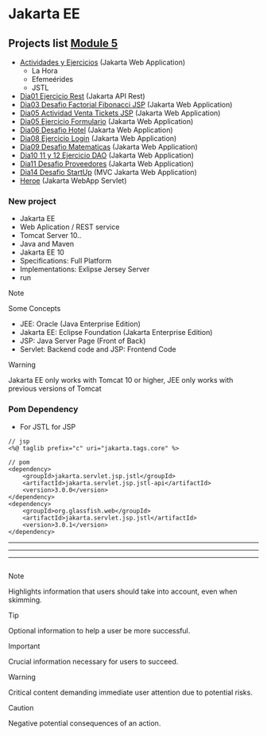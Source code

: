 # Jakarta EE

## Projects list [Module 5](https://github.com/TheNefelin/TalentoDigital_Java_2024/tree/main/M5)
- [Actividades y Ejercicios](https://github.com/TheNefelin/TalentoDigital_Java_2024/tree/main/M5/Actividades) (Jakarta Web Application)
    * La Hora
    * Efemeérides
    * JSTL
- [Dia01 Ejercicio Rest](https://github.com/TheNefelin/TalentoDigital_Java_2024/tree/main/M5/Dia01_Demo) (Jakarta API Rest)
- [Dia03 Desafio Factorial Fibonacci JSP](https://github.com/TheNefelin/TalentoDigital_Java_2024/tree/main/M5/Dia03_DesafioJSP) (Jakarta Web Application)
- [Dia05 Actividad Venta Tickets JSP](https://github.com/TheNefelin/TalentoDigital_Java_2024/tree/main/M5/Dia05_Actividad_Venta_Tickets) (Jakarta Web Application)
- [Dia05 Ejercicio Formulario](https://github.com/TheNefelin/TalentoDigital_Java_2024/tree/main/M5/Dia05_Ejercicio_Formulario) (Jakarta Web Application)
- [Dia06 Desafio Hotel](https://github.com/TheNefelin/TalentoDigital_Java_2024/tree/main/M5/Dia06_Desafio_Hotel) (Jakarta Web Application)
- [Dia08 Ejercicio Login](https://github.com/TheNefelin/TalentoDigital_Java_2024/tree/main/M5/Dia08_Ejercicio_Login) (Jakarta Web Application)
- [Dia09 Desafio Matematicas](https://github.com/TheNefelin/TalentoDigital_Java_2024/tree/main/M5/Dia09_Desafio_Matematicas) (Jakarta Web Application)
- [Dia10 11 y 12 Ejercicio DAO](https://github.com/TheNefelin/TalentoDigital_Java_2024/tree/main/M5/Dia10_Ejercicio_DAO) (Jakarta Web Application)
- [Dia11 Desafio Proveedores](https://github.com/TheNefelin/TalentoDigital_Java_2024/tree/main/M5/Dia11_Desafio_Proveedores) (Jakarta Web Application)
- [Dia14 Desafio StartUp](https://github.com/TheNefelin/TalentoDigital_Java_2024/tree/main/M5/Dia14_Desafio_StartUp) (MVC Jakarta Web Application)
- [Heroe](https://github.com/TheNefelin/TalentoDigital_Java_2024/tree/main/M5/Heroe) (Jakarta WebApp Servlet)

### New project
- Jakarta EE
- Web Aplication / REST service
- Tomcat Server 10..
- Java and Maven
- Jakarta EE 10
- Specifications: Full Platform
- Implementations: Exlipse Jersey Server
- run

> [!NOTE]
> Some Concepts
* JEE: Oracle (Java Enterprise Edition)
* Jakarta EE: Eclipse Foundation (Jakarta Enterprise Edition)
* JSP: Java Server Page (Front of Back)
* Servlet: Backend code and JSP: Frontend Code

> [!WARNING]
> Jakarta EE only works with Tomcat 10 or higher, JEE only works with previous versions of Tomcat

### Pom Dependency
* For JSTL for JSP
```
// jsp
<%@ taglib prefix="c" uri="jakarta.tags.core" %>

// pom
<dependency>
    <groupId>jakarta.servlet.jsp.jstl</groupId>
    <artifactId>jakarta.servlet.jsp.jstl-api</artifactId>
    <version>3.0.0</version>
</dependency>
<dependency>
    <groupId>org.glassfish.web</groupId>
    <artifactId>jakarta.servlet.jsp.jstl</artifactId>
    <version>3.0.1</version>
</dependency>
```

<hr>
<hr>
<hr>

```
```

> [!NOTE]  
> Highlights information that users should take into account, even when skimming.

> [!TIP]
> Optional information to help a user be more successful.

> [!IMPORTANT]  
> Crucial information necessary for users to succeed.

> [!WARNING]  
> Critical content demanding immediate user attention due to potential risks.

> [!CAUTION]
> Negative potential consequences of an action.